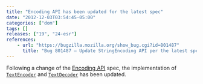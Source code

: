 ```yaml
---
title: "Encoding API has been updated for the latest spec"
date: "2012-12-03T03:54:45-05:00"
categories: ["dom"]
tags: []
releases: ["19", "24-esr"]
references:
    - url: "https://bugzilla.mozilla.org/show_bug.cgi?id=801487"
      title: "Bug 801487 – Update StringEncoding API per the latest spec and fix some bugs"
---
```

Following a change of the [Encoding API](https://encoding.spec.whatwg.org/#api) spec, the implementation of [`TextEncoder`](https://developer.mozilla.org/docs/Web/API/TextEncoder) and [`TextDecoder`](https://developer.mozilla.org/docs/Web/API/TextDecoder) has been updated.
